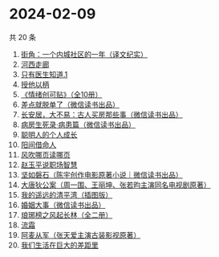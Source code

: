 # 2024-02-09

共 20 条

<!-- BEGIN WEREAD -->
<!-- 最后更新时间 2024-02-09 01:05:23 +0800 -->
1. [街角：一个内城社区的一年（译文纪实）](https://weread.qq.com/web/bookDetail/58f32e90813ab8583g01527c)
1. [河西走廊](https://weread.qq.com/web/bookDetail/de932a80813ab881eg014870)
1. [只有医生知道.1](https://weread.qq.com/web/bookDetail/e2432b40813ab7889g018653)
1. [授他以柄](https://weread.qq.com/web/bookDetail/579323b0813ab7d6ag0128ad)
1. [《情绪创可贴》（全10册）](https://weread.qq.com/web/bookDetail/957327b0813ab7027g010fa0)
1. [差点就脱单了（微信读书出品）](https://weread.qq.com/web/bookDetail/da332870813ab8849g01358c)
1. [长安居，大不易：古人买房那些事（微信读书出品）](https://weread.qq.com/web/bookDetail/3e232bb0813ab882eg0178b9)
1. [病房生死录·病患篇（微信读书出品）](https://weread.qq.com/web/bookDetail/23732ef0813ab8810g0134f0)
1. [聪明人的个人成长](https://weread.qq.com/web/bookDetail/a6932fd0813ab6f21g018afa)
1. [阳间借命人](https://weread.qq.com/web/bookDetail/ade32200813ab80e6g012a21)
1. [风吹哪页读哪页](https://weread.qq.com/web/bookDetail/e53328e0813ab84e1g016bd3)
1. [赵玉平说职场智慧](https://weread.qq.com/web/bookDetail/8d832280813ab72bbg017413)
1. [坚如磐石（陈宇创作电影原著小说｜微信读书出品）](https://weread.qq.com/web/bookDetail/b3432ab0813ab87e0g018931)
1. [大唐狄公案（周一围、王丽坤、张若昀主演同名电视剧原著）](https://weread.qq.com/web/bookDetail/1ac32f70813ab789bg014cf9)
1. [我的遥远的清平湾（插图版）](https://weread.qq.com/web/bookDetail/70d323a07166b30270d102a)
1. [婚姻大事（微信读书出品）](https://weread.qq.com/web/bookDetail/d4f32b20813ab87fdg01979d)
1. [琅琊榜之风起长林（全二册）](https://weread.qq.com/web/bookDetail/44e324b0813ab85abg0107ba)
1. [流霜](https://weread.qq.com/web/bookDetail/49932710813ab878cg01667b)
1. [阿麦从军（张天爱主演古装影视原著）](https://weread.qq.com/web/bookDetail/0ec32820813ab7bcdg010c85)
1. [我们生活在巨大的差距里](https://weread.qq.com/web/bookDetail/286329405b40f728668c477)
<!-- END WEREAD -->